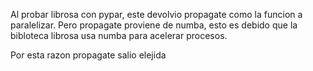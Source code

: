 Al probar librosa con pypar, este devolvio propagate como la funcion a paralelizar. Pero propagate proviene de numba, esto es debido que la bibloteca librosa usa numba para acelerar procesos.

Por esta razon propagate salio elejida
